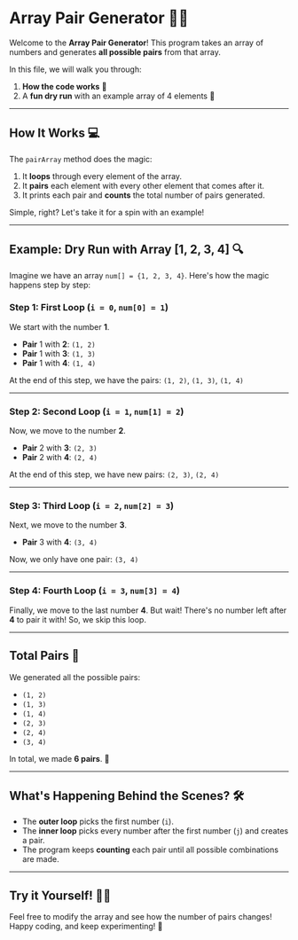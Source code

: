 # Array Pair Generator 🔢✨

Welcome to the **Array Pair Generator**! This program takes an array of numbers and generates **all possible pairs** from that array. 

In this file, we will walk you through:
1. **How the code works** 🤔
2. A **fun dry run** with an example array of 4 elements 🌟

---

## How It Works 💻

The `pairArray` method does the magic:
1. It **loops** through every element of the array.
2. It **pairs** each element with every other element that comes after it.
3. It prints each pair and **counts** the total number of pairs generated.

Simple, right? Let's take it for a spin with an example!

---

## Example: Dry Run with Array [1, 2, 3, 4] 🔍

Imagine we have an array `num[] = {1, 2, 3, 4}`. Here's how the magic happens step by step:

### Step 1: First Loop (`i = 0`, `num[0] = 1`)
We start with the number **1**.

- **Pair** 1 with **2**: `(1, 2)`
- **Pair** 1 with **3**: `(1, 3)`
- **Pair** 1 with **4**: `(1, 4)`

At the end of this step, we have the pairs:
`(1, 2)`, `(1, 3)`, `(1, 4)`

---

### Step 2: Second Loop (`i = 1`, `num[1] = 2`)
Now, we move to the number **2**.

- **Pair** 2 with **3**: `(2, 3)`
- **Pair** 2 with **4**: `(2, 4)`

At the end of this step, we have new pairs:
`(2, 3)`, `(2, 4)`

---

### Step 3: Third Loop (`i = 2`, `num[2] = 3`)
Next, we move to the number **3**.

- **Pair** 3 with **4**: `(3, 4)`

Now, we only have one pair:
`(3, 4)`

---

### Step 4: Fourth Loop (`i = 3`, `num[3] = 4`)
Finally, we move to the last number **4**. But wait! There's no number left after **4** to pair it with! So, we skip this loop.

---

## Total Pairs 🤝
We generated all the possible pairs:
- `(1, 2)`
- `(1, 3)`
- `(1, 4)`
- `(2, 3)`
- `(2, 4)`
- `(3, 4)`

In total, we made **6 pairs**. 🎉

---

## What's Happening Behind the Scenes? 🛠️
- The **outer loop** picks the first number (`i`).
- The **inner loop** picks every number after the first number (`j`) and creates a pair.
- The program keeps **counting** each pair until all possible combinations are made.

---

## Try it Yourself! 🧑‍💻

Feel free to modify the array and see how the number of pairs changes! Happy coding, and keep experimenting! 🚀
